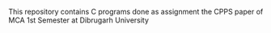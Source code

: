 This repository contains C programs done as assignment the CPPS paper of MCA 1st Semester at Dibrugarh University
